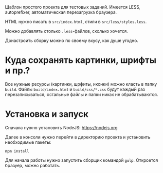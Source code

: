 Шаблон простого проекта для тестовых заданий. Имеется LESS, autoprefixer, автоматическая перезагрузка браузера.

HTML нужно писать в `src/index.html`, стили в `src/less/styles.less`.

Можно добавлять столько `.less`-файлов, сколько хочется.

Донастроить сборку можно по своему вкусу, как душе угодно.

# Куда сохранять картинки, шрифты и пр.?
Все нужные ресурсы (картинки, шрфиты, иконки) можно класть в папку `build`. Файлы `build/index.html` и `build/css/*.css`
будут каждый раз перезаписываться, остальные файлы и папки никак не обрабатываются.

# Установка и запуск
Сначала нужно установить NodeJS: https://nodejs.org

Далее в консоли нужно перейти в директорию проекта и установить необходимые пакеты:

```
npm install
```

Для начала работы нужно запустить сборщик командой `gulp`. Откроется бразуер, можно работать.


